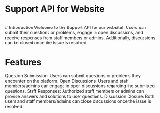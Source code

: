 # Support API for Website
<br>
# Introduction
Welcome to the Support API for our website!. Users can submit their questions or problems, engage in open discussions, and receive responses from staff members or admins. Additionally, discussions can be closed once the issue is resolved.

# Features
Question Submission: Users can submit questions or problems they encounter on the platform.
Open Discussions: Users and staff members/admins can engage in open discussions regarding the submitted questions.
Staff Responses: Authorized staff members or admins can provide answers and solutions to user questions.
Discussion Closure: Both users and staff members/admins can close discussions once the issue is resolved.
